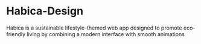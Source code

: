 # Habica-Design
Habica is a sustainable lifestyle-themed web app designed to promote eco-friendly living by combining a modern interface with smooth animations
